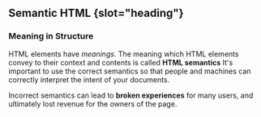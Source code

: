 ## Semantic HTML {slot="heading"}

### Meaning in Structure

HTML elements have *meanings*. The meaning which HTML elements convey to their 
context and contents is called **HTML semantics** It's important to use the 
correct semantics so that people and machines can correctly interpret the intent 
of your documents.

Incorrect semantics can lead to **broken experiences** for many users, and 
ultimately lost revenue for the owners of the page.
